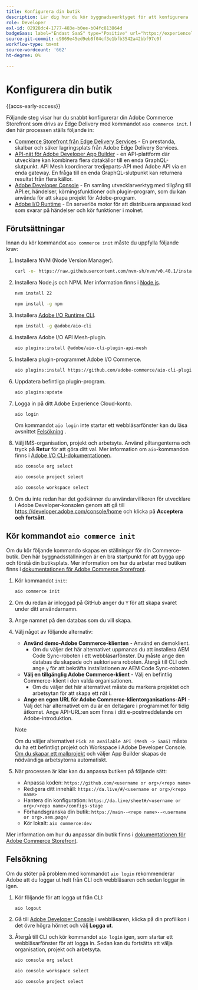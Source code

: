 ```yaml
---
title: Konfigurera din butik
description: Lär dig hur du kör byggnadsverktyget för att konfigurera  [!DNL Adobe Commerce as a Cloud Service] butiken.
role: Developer
exl-id: 02928dc4-1777-483e-b0ee-b04fc813864d
badgeSaas: label="Endast SaaS" type="Positive" url="https://experienceleague.adobe.com/en/docs/commerce/user-guides/product-solutions" tooltip="Gäller endast Adobe Commerce as a Cloud Service- och Adobe Commerce Optimizer-projekt (SaaS-infrastruktur som hanteras av Adobe)."
source-git-commit: c9869e45ed9eb8f04cf3e1bfb3542a42bbf97c0f
workflow-type: tm+mt
source-wordcount: '662'
ht-degree: 0%

---
```


# Konfigurera din butik

{{accs-early-access}}

Följande steg visar hur du snabbt konfigurerar din Adobe Commerce Storefront som drivs av Edge Delivery med kommandot `aio commerce init`. I den här processen ställs följande in:

* [Commerce Storefront från Edge Delivery Services](https://experienceleague.adobe.com/developer/commerce/storefront/get-started/) - En prestanda, skalbar och säker lagringsplats från Adobe Edge Delivery Services.
* [API-nät för Adobe Developer App Builder](https://developer.adobe.com/graphql-mesh-gateway/mesh/) - en API-plattform där utvecklare kan kombinera flera datakällor till en enda GraphQL-slutpunkt. API Mesh koordinerar tredjeparts-API med Adobe API via en enda gateway. En fråga till en enda GraphQL-slutpunkt kan returnera resultat från flera källor.
* [Adobe Developer Console](https://developer.adobe.com/developer-console/docs/guides/) - En samling utvecklarverktyg med tillgång till API:er, händelser, körningsfunktioner och plugin-program, som du kan använda för att skapa projekt för Adobe-program.
* [Adobe I/O Runtime](https://developer.adobe.com/runtime/docs/) - En serverlös motor för att distribuera anpassad kod som svarar på händelser och kör funktioner i molnet.

## Förutsättningar

Innan du kör kommandot `aio commerce init` måste du uppfylla följande krav:

1. Installera NVM (Node Version Manager).

   ```bash
   curl -o- https://raw.githubusercontent.com/nvm-sh/nvm/v0.40.1/install.sh | bash
   ```

1. Installera Node.js och NPM. Mer information finns i [Node.js](https://nodejs.org/en/).

   ```bash
   nvm install 22
   ```

   ```bash
   npm install -g npm
   ```

1. Installera [Adobe I/O Runtime CLI](https://developer.adobe.com/runtime/docs/guides/tools/cli_install/).

   ```bash
   npm install -g @adobe/aio-cli
   ```

1. Installera Adobe I/O API Mesh-plugin.

   ```bash
   aio plugins:install @adobe/aio-cli-plugin-api-mesh
   ```

1. Installera plugin-programmet Adobe I/O Commerce.

   ```bash
   aio plugins:install https://github.com/adobe-commerce/aio-cli-plugin-commerce
   ```

1. Uppdatera befintliga plugin-program.

   ```bash
   aio plugins:update
   ```

1. Logga in på ditt Adobe Experience Cloud-konto.

   ```bash
   aio login
   ```

   Om kommandot `aio login` inte startar ett webbläsarfönster kan du läsa avsnittet [Felsökning](#troubleshooting) .

1. Välj IMS-organisation, projekt och arbetsyta. Använd piltangenterna och tryck på **Retur** för att göra ditt val. Mer information om `aio`-kommandon finns i [Adobe I/O CLI-dokumentationen](https://github.com/adobe/aio-cli-plugin-console?tab=readme-ov-file#commands).

   ```bash
   aio console org select
   ```

   ```bash
   aio console project select
   ```

   ```bash
   aio console workspace select
   ```

1. Om du inte redan har det godkänner du användarvillkoren för utvecklare i Adobe Developer-konsolen genom att gå till https://developer.adobe.com/console/home och klicka på **Acceptera och fortsätt**.

## Kör kommandot `aio commerce init`

Om du kör följande kommando skapas en ställningar för din Commerce-butik. Den här byggnadsställningen är en bra startpunkt för att bygga upp och förstå din butiksplats. Mer information om hur du arbetar med butiken finns i [dokumentationen för Adobe Commerce Storefront](https://experienceleague.adobe.com/developer/commerce/storefront/).


1. Kör kommandot `init`:

   ```bash
   aio commerce init
   ```

1. Om du redan är inloggad på GitHub anger du `Y` för att skapa svaret under ditt användarnamn.

1. Ange namnet på den databas som du vill skapa.

1. Välj något av följande alternativ:

   * **Använd demo-Adobe Commerce-klienten** - Använd en demoklient.
      * Om du väljer det här alternativet uppmanas du att installera AEM Code Sync-roboten i ett webbläsarfönster. Du måste ange den databas du skapade och auktorisera roboten. Återgå till CLI och ange `y` för att bekräfta installationen av AEM Code Sync-roboten.
   * **Välj en tillgänglig Adobe Commerce-klient** - Välj en befintlig Commerce-klient i den valda organisationen.
      * Om du väljer det här alternativet måste du markera projektet och arbetsytan för att skapa ett nät i.
   * **Ange en egen URL för Adobe Commerce-klientorganisations-API** - Välj det här alternativet om du är en deltagare i programmet för tidig åtkomst. Ange API-URL:en som finns i ditt e-postmeddelande om Adobe-introduktion.

   >[!NOTE]
   >
   >Om du väljer alternativet `Pick an available API (Mesh -> SaaS)` måste du ha ett befintligt projekt och Workspace i Adobe Developer Console. [Om du skapar ett mallprojekt](https://developer.adobe.com/developer-console/docs/guides/projects/projects-template/) och väljer App Builder skapas de nödvändiga arbetsytorna automatiskt.

1. När processen är klar kan du anpassa butiken på följande sätt:

   * Anpassa koden: `https://github.com/<username or org>/<repo name>`
   * Redigera ditt innehåll: `https://da.live/#/<username or org>/<repo name>`
   * Hantera din konfiguration: `https://da.live/sheet#/<username or org>/<repo name>/configs-stage`
   * Förhandsgranska din butik: `https://main--<repo name>--<username or org>.aem.page/`
   * Kör lokalt: `aio commerce:dev`

Mer information om hur du anpassar din butik finns i [dokumentationen för Adobe Commerce Storefront](https://experienceleague.adobe.com/developer/commerce/storefront/).

## Felsökning

Om du stöter på problem med kommandot `aio login` rekommenderar Adobe att du loggar ut helt från CLI och webbläsaren och sedan loggar in igen.

1. Kör följande för att logga ut från CLI:

   ```bash
   aio logout
   ```

1. Gå till [Adobe Developer Console](https://developer.adobe.com/console) i webbläsaren, klicka på din profilikon i det övre högra hörnet och välj **Logga ut**.

1. Återgå till CLI och kör kommandot `aio login` igen, som startar ett webbläsarfönster för att logga in. Sedan kan du fortsätta att välja organisation, projekt och arbetsyta.

   ```bash
   aio console org select
   ```

   ```bash
   aio console workspace select
   ```

   ```bash
   aio console project select
   ```
